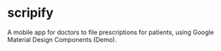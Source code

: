 # scripify

A mobile app for doctors to file prescriptions for patients, using Google Material Design Components (Demo).

